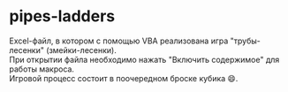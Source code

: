 # pipes-ladders

Excel-файл, в котором с помощью VBA реализована игра "трубы-лесенки" (змейки-лесенки).  
При открытии файла необходимо нажать "Включить содержимое" для работы макроса.  
Игровой процесс состоит в поочередном броске кубика 😄.